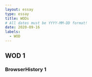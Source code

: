 ```yaml
---
layout: essay
type: essay
title: WODs
# All dates must be YYYY-MM-DD format!
date: 2020-09-16
labels:
  - WOD 
---
```

## WOD 1

### BrowserHistory 1
